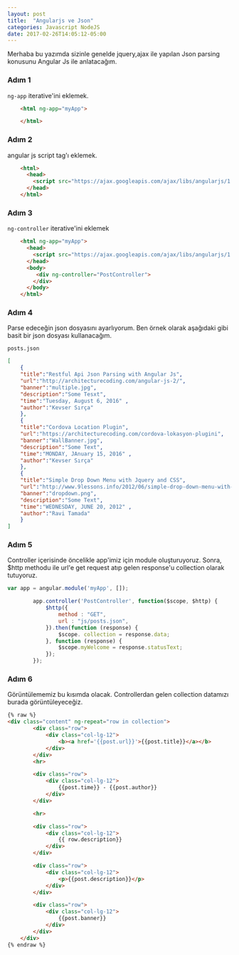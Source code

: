 ```yaml
---
layout: post
title:  "Angularjs ve Json"
categories: Javascript NodeJS
date: 2017-02-26T14:05:12-05:00
---
```

Merhaba bu yazımda sizinle genelde jquery,ajax ile yapılan Json parsing konusunu Angular Js ile anlatacağım.

<h3>Adım 1</h3>

<code>ng-app</code> iterative'ini eklemek.

```html
    <html ng-app="myApp">

    </html>
```
<h3>Adım 2</h3>

angular js script tag'ı eklemek.


```html
    <html>
      <head>
        <script src="https://ajax.googleapis.com/ajax/libs/angularjs/1.4.8/angular.min.js"></script>
      </head>
    </html>
```

<h3>Adım 3</h3>

<code>ng-controller</code> iterative'ini eklemek

```html
    <html ng-app="myApp">
      <head>
        <script src="https://ajax.googleapis.com/ajax/libs/angularjs/1.4.8/angular.min.js"></script>
      </head>
      <body>
         <div ng-controller="PostController">
        </div>
      </body>
    </html>
```
<h3>Adım 4</h3>

Parse edeceğin json dosyasını ayarlıyorum. Ben örnek olarak aşağıdaki gibi basit bir json dosyası kullanacağım.

<code>posts.json</code><br>


```json
[
	{
	"title":"Restful Api Json Parsing with Angular Js",
	"url":"http://architecturecoding.com/angular-js-2/",
	"banner":"multiple.jpg",
	"description":"Some Tesxt",
	"time":"Tuesday, August 6, 2016" ,
	"author":"Kevser Sırça"
	},
	{
	"title":"Cordova Location Plugin",
	"url":"https://architecturecoding.com/cordova-lokasyon-plugini",
	"banner":"WallBanner.jpg",
	"description":"Some Text",
	"time":"MONDAY, JAnuary 15, 2016" ,
	"author":"Kevser Sırça"
	},
	{
	"title":"Simple Drop Down Menu with Jquery and CSS",
	"url":"http://www.9lessons.info/2012/06/simple-drop-down-menu-with-jquery-and.html",
	"banner":"dropdown.png",
	"description":"Some Text",
	"time":"WEDNESDAY, JUNE 20, 2012" ,
	"author":"Ravi Tamada"
	}
]
```

<h3>Adım 5</h3>

Controller içerisinde öncelikle app'imiz için module oluşturuyoruz. Sonra, $http methodu ile url'e get request atıp gelen response'u collection olarak tutuyoruz.


```js
var app = angular.module('myApp', []);

		app.controller('PostController', function($scope, $http) {
		    $http({
		        method : "GET",
		        url : "js/posts.json",
		    }).then(function (response) {
		        $scope.	collection = response.data;
		    }, function (response) {
		        $scope.myWelcome = response.statusText;
		    });
		});


```



<h3>Adım 6</h3>

Görüntülememiz bu kısımda olacak. Controllerdan gelen collection datamızı burada görüntüleyeceğiz.

```html
{% raw %}
<div class="content" ng-repeat="row in collection">
		<div class="row">
			<div class="col-lg-12">
				<b><a href='{{post.url}}'>{{post.title}}</a></b>
			</div>
		</div>
		<hr>

		<div class="row">
			<div class="col-lg-12">
				{{post.time}} - {{post.author}}
			</div>
		</div>

		<hr>

		<div class="row">
			<div class="col-lg-12">
				{{ row.description}}
			</div>
		</div>

		<div class="row">
			<div class="col-lg-12">
				<p>{{post.description}}</p>
			</div>
		</div>

		<div class="row">
			<div class="col-lg-12">
				{{post.banner}}
			</div>
		</div>
	</div>
{% endraw %}
```
